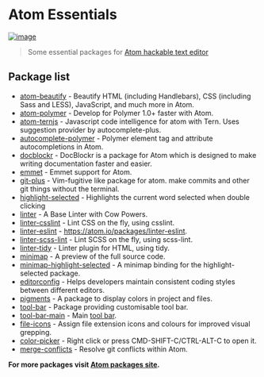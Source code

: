 # Atom Essentials
[![image](https://atom.io/assets/logo-0aa107f965425de0266a7cf172ca0af8.png)](https://atom.io/)

> Some essential packages for [Atom hackable text editor](https://atom.io/)

## Package list

* [atom-beautify](https://atom.io/packages/atom-beautify) - Beautify HTML (including Handlebars), CSS (including Sass and LESS), JavaScript, and much more in Atom.
* [atom-polymer](https://atom.io/packages/atom-polymer) - Develop for Polymer 1.0+ faster with Atom.
* [atom-ternjs](https://atom.io/packages/atom-ternjs) - Javascript code intelligence for atom with Tern. Uses suggestion provider by autocomplete-plus.
* [autocomplete-polymer](https://atom.io/packages/autocomplete-polymer) - Polymer element tag and attribute autocompletions in Atom.
* [docblockr](https://atom.io/packages/docblockr) - DocBlockr is a package for Atom which is designed to make writing documentation faster and easier.
* [emmet](https://atom.io/packages/emmet) - Emmet support for Atom.
* [git-plus](https://atom.io/packages/git-plus) - Vim-fugitive like package for atom. make commits and other git things without the terminal.
* [highlight-selected](https://atom.io/packages/highlight-selected) - Highlights the current word selected when double clicking
* [linter](https://atom.io/packages/linter) - A Base Linter with Cow Powers.
* [linter-csslint](https://atom.io/packages/linter-csslint) - Lint CSS on the fly, using csslint.
* [linter-eslint](https://atom.io/packages/linter-eslint) - https://atom.io/packages/linter-eslint.
* [linter-scss-lint](https://atom.io/packages/linter-scss-lint) - Lint SCSS on the fly, using scss-lint.
* [linter-tidy](https://atom.io/packages/linter-tidy) - Linter plugin for HTML, using tidy.
* [minimap](https://atom.io/packages/minimap) - A preview of the full source code.
* [minimap-highlight-selected](https://atom.io/packages/minimap-highlight-selected) - A minimap binding for the highlight-selected package.
* [editorconfig](https://atom.io/packages/editorconfig) - Helps developers maintain consistent coding styles between different editors.
* [pigments](https://atom.io/packages/pigments) - A package to display colors in project and files.
* [tool-bar](https://atom.io/packages/tool-bar) - Package providing customisable tool bar.
* [tool-bar-main](https://atom.io/packages/tool-bar-main) - Main [tool bar](https://atom.io/packages/tool-bar).
* [file-icons](https://atom.io/packages/file-icons) - Assign file extension icons and colours for improved visual grepping.
* [color-picker](https://atom.io/packages/color-picker) - Right click or press CMD-SHIFT-C/CTRL-ALT-C to open it.
* [merge-conflicts](https://atom.io/packages/merge-conflicts) - Resolve git conflicts within Atom.

**For more packages visit [Atom packages site](https://atom.io/packages).**
